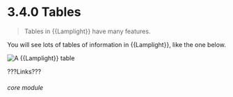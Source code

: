 # 3.4.0    Tables

> Tables in {{Lamplight}} have many features. 

You will see lots of tables of information in {{Lamplight}}, like the one below.

![A {{Lamplight}} table](14a.png)

???Links???


###### core module

